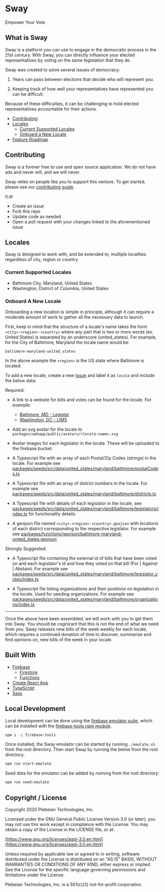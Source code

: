 # Sway

Empower Your Vote

## What is Sway

Sway is a platform you can use to engage in the democratic process in the 21st century. With Sway, you can directly influence your elected representatives by voting on the same legislation that they do.

Sway was created to solve several issues of democracy:

1. Years can pass between elections that decide who will represent you.

2. Keeping track of how well your representatives have represented you can be difficult.

Because of these difficulties, it can be challenging to hold elected representatives accountable for their actions.

* [Contributing](#contributing)
* [Locales](#locales)
  * [Current Supported Locales](#current-supported-locales)
  * [Onboard a New Locale](#onboard-a-new-locale)
* [Feature Roadmap](#feature-roadmap)

## Contributing

Sway is a forever free to use and open source application. We do not have ads and never will, and we will never.

Sway relies on people like you to support this venture. To get started, please see our [contributing guide](/CONTRIBUTING.md).

tl;dr

* Create an issue
* Fork this repo
* Update code as needed
* Open a pull request with your changes linked to the aforementioned issue

## Locales

Sway is designed to work with, and be extended to, multiple localities regardless of city, region or country.

### Current Supported Locales

* Baltimore City, Maryland, United States
* Washington, District of Columbia, United States

### Onboard A New Locale

Onboarding a new location is simple in principle, although it can require a moderate amount of work to gather all the necessary data to launch.

First, keep in mind that the structure of a locale's name takes the form `<city>-<region>-<country>` where any part that is two or more words (ex. United States) is separated by an underscore (united_states). For example, for the City of Baltimore, Maryland the locale name would be:

```text
baltimore-maryland-united_states
```

In the above example the `<region>` is the US state where Baltimore is located.

To add a new locale, create a new [Issue](https://github.com/Plebeian-Technology/sway/issues) and label it as `locale` and include the below data:

Required:

* A link to a website for bills and votes can be found for the locale. For example:
  * [Baltimore, MD - Legistar](https://baltimore.legistar.com/Legislation.aspx)
  * [Washington, DC - LIMS](https://lims.dccouncil.us/)

* Add an svg avatar for the locale to `packages/webapp/public/avatars/<locale-name>.svg`

* Avatar images for each legislator in the locale. These will be uploaded to the firebase bucket.

* A Typescript file with an array of each Postal/Zip Codes (strings) in the locale. For example see [packages/seeds/src/data/united_states/maryland/baltimore/postalCodes.ts](/packages/seeds/src/data/united_states/maryland/baltimore/postalCodes.ts)

* A Typescript file with an array of district numbers in the locale. For example see [packages/seeds/src/data/united_states/maryland/baltimore/districts.ts](/packages/seeds/src/data/united_states/maryland/baltimore/districts.ts)

* A Typescript file with details of each legislator in the locale, see [packages/seeds/src/data/united_states/maryland/baltimore/legislators/index.ts](/packages/seeds/src/data/united_states/maryland/baltimore/legislators/index.ts) for functionality details.

* A geojson file named `<city>-<region>-<country>.geojson` with locations of each district corresponding to the respective legislator. For example see [packages/functions/geojson/baltimore-maryland-united_states.geojson](/packages/functions/geojson/baltimore-maryland-united_states.geojson)

Strongly Suggested:

* A Typescript file containing the external id of bills that have been voted on and each legislator's id and how they voted on that bill (For | Against | Abstain). For example see [packages/seeds/src/data/united_states/maryland/baltimore/legislator_votes/index.ts](/packages/seeds/src/data/united_states/maryland/baltimore/legislator_votes/index.ts)

* A Typescript file listing organizations and their positions on legislation in the locale. Used for seeding organizations. For example see [packages/seeds/src/data/united_states/maryland/baltimore/organizations/index.ts](/packages/seeds/src/data/united_states/maryland/baltimore/organizations/index.ts)

---

Once the above have been assembled, we will work with you to get them into Sway. You should be cognizant that this is not the end of what we need from you. Sway releases new bills of the week weekly for each locale, which requires a continued donation of time to discover, summarize and find opinions on, new bills of the week in your locale.

## Built With

* [Firebase](https://firebase.google.com)
  * [Firestore](https://firebase.google.com/docs/firestore)
  * [Functions](https://firebase.google.com/docs/functions)
* [Create React App](https://github.com/facebook/create-react-app)
* [TypeScript](https://github.com/Microsoft/TypeScript)
* [Sass](https://sass-lang.com)

## Local Development

Local development can be done using the [firebase emulator suite](https://firebase.google.com/docs/emulator-suite), which can be installed with the [firebase-tools npm module](https://www.npmjs.com/package/firebase-tools).

```bash
npm i -g firebase-tools
```

Once installed, the Sway emulator can be started by running `./emulate.sh` from the root directory. Then start Sway by running the below from the root directory:

```bash
npm run start:emulate
```

Seed data for the emulator can be added by running from the root directory:

```bash
npm run seed:emulate
```

## Copyright / License

Copyright 2020 Plebeian Technologies, Inc.

Licensed under the GNU General Public License Version 3.0 (or later);
you may not use this work except in compliance with the License.
You may obtain a copy of the License in the LICENSE file, or at:

   [https://www.gnu.org/licenses/agpl-3.0.en.html](https://www.gnu.org/licenses/agpl-3.0.en.html)

Unless required by applicable law or agreed to in writing, software
distributed under the License is distributed on an "AS IS" BASIS,
WITHOUT WARRANTIES OR CONDITIONS OF ANY KIND, either express or implied.
See the License for the specific language governing permissions and
limitations under the License.

Plebeian Technologies, Inc. is a 501(c)(3) not-for-profit corporation.
